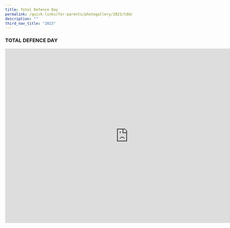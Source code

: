 ```yaml
---
title: Total Defence Day
permalink: /quick-links/for-parents/photogallery/2023/tdd/
description: ""
third_nav_title: "2023"
---
```

### TOTAL DEFENCE DAY

<iframe src="https://docs.google.com/presentation/d/e/2PACX-1vQlmCuEiGn9C2ypZQ0vD8jdQz-R5_gNUtDRTZMR8Lh3MXKqEiOw74Hs_noi0CZxAqYxrMMFRIDZ-w8C/embed?start=true&amp;loop=true&amp;delayms=3000" frameborder="0" width="800" height="569" allowfullscreen="true"></iframe>